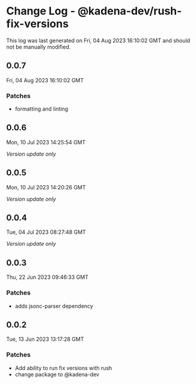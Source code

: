 # Change Log - @kadena-dev/rush-fix-versions

This log was last generated on Fri, 04 Aug 2023 16:10:02 GMT and should not be manually modified.

## 0.0.7
Fri, 04 Aug 2023 16:10:02 GMT

### Patches

- formatting and linting

## 0.0.6
Mon, 10 Jul 2023 14:25:54 GMT

_Version update only_

## 0.0.5
Mon, 10 Jul 2023 14:20:26 GMT

_Version update only_

## 0.0.4
Tue, 04 Jul 2023 08:27:48 GMT

_Version update only_

## 0.0.3
Thu, 22 Jun 2023 09:46:33 GMT

### Patches

- adds jsonc-parser dependency

## 0.0.2
Tue, 13 Jun 2023 13:17:28 GMT

### Patches

- Add ability to run fix versions with rush
- change package to @kadena-dev

